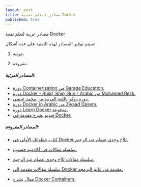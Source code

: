```yaml
---
layout: post
title: مصادر لتعلم تقنية Docker
published: true
---
```

مصادر عربية لتعلم تقنية Docker



سيتم توفير المصادر لهذه التقنية على عدة أشكال:

1. مرئية.

2. مقروءة.

   

##### المصادر المرئية:

- [دورة Containerization من Garage Education.](https://www.youtube.com/playlist?list=PLxNoJq6k39G8zg-t26bV-JGLokr0mgNKk)
- [دورة Docker - Build, Ship, Run - Arabic من Mohamed Rezk.](https://www.youtube.com/playlist?list=PLcWvtt1Kdxjdbz8JzGdR5wgsTfx9Mo4Ei)
- [دورة دوكر باللغة العربية من محمد عيسى.](https://www.youtube.com/playlist?list=PLMYF6NkLrdN-vRESJh6XOEaLudHS8chDC)
- [دورة Docker in Arabic من Ziyaad Qasem.](https://www.youtube.com/watch?v=ZYVdPnqpdUc&list=PLCsn73jgrZ7fQOGpnb_KY3ackH9LUjFtC)
- [دورة Learn Docker مدفوعة.](https://www.udemy.com/course/docker-ar/)
- [فيديو يشرح مقدمة في Docker.](https://www.youtube.com/watch?v=nQ6tflsf0aU)



##### المصادر المقروءة:

- [كتاب خطواتك الأولى في Docker للأخ وجدي عصام عبد الرحيم.](https://informatic-ar.com/%D8%AE%D8%B7%D9%88%D8%A7%D8%AA%D9%83-%D8%A7%D9%84%D8%A3%D9%88%D9%84%D9%89-%D9%81%D9%8A-%D8%AF%D9%88%D9%83%D8%B1/)

- [سلسلة مقالات في أكادمية حسوب.](https://academy.hsoub.com/devops/cloud-computing/docker/)

- [سلسلة مقالات للأخ وجدي عصام عبد الرحيم.](https://informatic-ar.com/category/programming/docker/)

- [سلسلة مقالات مقدمة إلى Docker مقدمة من عالم البرمجة.](https://3alam.pro/3mmarg97/series/introduction-to-docker)

- [مقال يشرح Docker Containers.](https://www.r1sk.net/docker-containers/)

  
